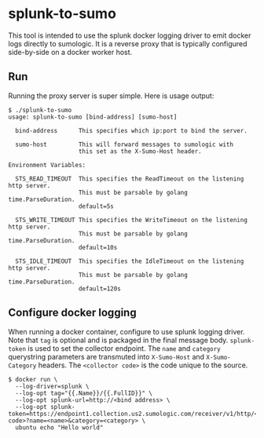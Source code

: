 # splunk-to-sumo

This tool is intended to use the splunk docker logging driver to emit docker logs directly to sumologic.
It is a reverse proxy that is typically configured side-by-side on a docker worker host.

## Run

Running the proxy server is super simple.
Here is usage output:

```
$ ./splunk-to-sumo
usage: splunk-to-sumo [bind-address] [sumo-host]

  bind-address      This specifies which ip:port to bind the server.

  sumo-host         This will forward messages to sumologic with
                    this set as the X-Sumo-Host header.

Environment Variables:

  STS_READ_TIMEOUT  This specifies the ReadTimeout on the listening http server.
                    This must be parsable by golang time.ParseDuration.
                    default=5s

  STS_WRITE_TIMEOUT This specifies the WriteTimeout on the listening http server.
                    This must be parsable by golang time.ParseDuration.
                    default=10s

  STS_IDLE_TIMEOUT  This specifies the IdleTimeout on the listening http server.
                    This must be parsable by golang time.ParseDuration.
                    default=120s
```

## Configure docker logging

When running a docker container, configure to use splunk logging driver.
Note that `tag` is optional and is packaged in the final message body.
`splunk-token` is used to set the collector endpoint.
The `name` and `category` querystring parameters are transmuted into `X-Sumo-Host` and `X-Sumo-Category` headers.
The `<collector code>` is the code unique to the source.

```
$ docker run \
  --log-driver=splunk \
  --log-opt tag="{{.Name}}/{{.FullID}}" \
  --log-opt splunk-url=http://<bind address> \
  --log-opt splunk-token=https://endpoint1.collection.us2.sumologic.com/receiver/v1/http/<collector code>?name=<name>&category=<category> \
  ubuntu echo "Hello world"
```
